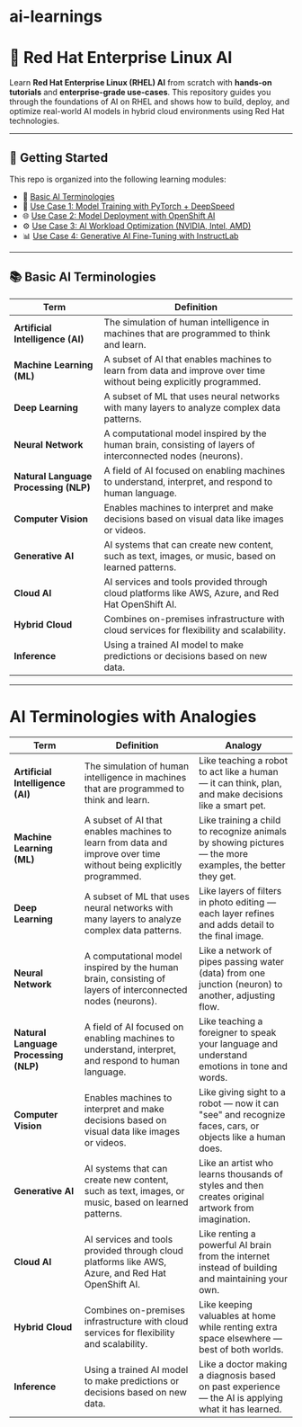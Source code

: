 # ai-learnings
# 🤖 Red Hat Enterprise Linux AI

Learn **Red Hat Enterprise Linux (RHEL) AI** from scratch with **hands-on tutorials** and **enterprise-grade use-cases**. This repository guides you through the foundations of AI on RHEL and shows how to build, deploy, and optimize real-world AI models in hybrid cloud environments using Red Hat technologies.

---

## 🚀 Getting Started

This repo is organized into the following learning modules:

- 🔧 [Basic AI Terminologies](#-basic-ai-terminologies)
- 🧠 [Use Case 1: Model Training with PyTorch + DeepSpeed](#-use-case-1-model-training---pytorch--deepspeed)
- 🌐 [Use Case 2: Model Deployment with OpenShift AI](#-use-case-2-deployment---openshift-ai)
- ⚙️ [Use Case 3: AI Workload Optimization (NVIDIA, Intel, AMD)](#-use-case-3-optimization---hardware-acceleration)
- 📊 [Use Case 4: Generative AI Fine-Tuning with InstructLab](#-use-case-4-fine-tuning---instructlab)

---

## 📚 Basic AI Terminologies

| Term | Definition |
|------|------------|
| **Artificial Intelligence (AI)** | The simulation of human intelligence in machines that are programmed to think and learn. |
| **Machine Learning (ML)** | A subset of AI that enables machines to learn from data and improve over time without being explicitly programmed. |
| **Deep Learning** | A subset of ML that uses neural networks with many layers to analyze complex data patterns. |
| **Neural Network** | A computational model inspired by the human brain, consisting of layers of interconnected nodes (neurons). |
| **Natural Language Processing (NLP)** | A field of AI focused on enabling machines to understand, interpret, and respond to human language. |
| **Computer Vision** | Enables machines to interpret and make decisions based on visual data like images or videos. |
| **Generative AI** | AI systems that can create new content, such as text, images, or music, based on learned patterns. |
| **Cloud AI** | AI services and tools provided through cloud platforms like AWS, Azure, and Red Hat OpenShift AI. |
| **Hybrid Cloud** | Combines on-premises infrastructure with cloud services for flexibility and scalability. |
| **Inference** | Using a trained AI model to make predictions or decisions based on new data. |

---

# AI Terminologies with Analogies

| **Term**                     | **Definition**                                                                                     | **Analogy**                                                                                              |
|-----------------------------|-----------------------------------------------------------------------------------------------------|-----------------------------------------------------------------------------------------------------------|
| **Artificial Intelligence (AI)** | The simulation of human intelligence in machines that are programmed to think and learn.            | Like teaching a robot to act like a human — it can think, plan, and make decisions like a smart pet.     |
| **Machine Learning (ML)**       | A subset of AI that enables machines to learn from data and improve over time without being explicitly programmed. | Like training a child to recognize animals by showing pictures — the more examples, the better they get. |
| **Deep Learning**              | A subset of ML that uses neural networks with many layers to analyze complex data patterns.        | Like layers of filters in photo editing — each layer refines and adds detail to the final image.         |
| **Neural Network**             | A computational model inspired by the human brain, consisting of layers of interconnected nodes (neurons). | Like a network of pipes passing water (data) from one junction (neuron) to another, adjusting flow.       |
| **Natural Language Processing (NLP)** | A field of AI focused on enabling machines to understand, interpret, and respond to human language. | Like teaching a foreigner to speak your language and understand emotions in tone and words.              |
| **Computer Vision**            | Enables machines to interpret and make decisions based on visual data like images or videos.      | Like giving sight to a robot — now it can "see" and recognize faces, cars, or objects like a human does. |
| **Generative AI**              | AI systems that can create new content, such as text, images, or music, based on learned patterns. | Like an artist who learns thousands of styles and then creates original artwork from imagination.         |
| **Cloud AI**                   | AI services and tools provided through cloud platforms like AWS, Azure, and Red Hat OpenShift AI. | Like renting a powerful AI brain from the internet instead of building and maintaining your own.         |
| **Hybrid Cloud**               | Combines on-premises infrastructure with cloud services for flexibility and scalability.          | Like keeping valuables at home while renting extra space elsewhere — best of both worlds.                |
| **Inference**                  | Using a trained AI model to make predictions or decisions based on new data.                     | Like a doctor making a diagnosis based on past experience — the AI is applying what it has learned.      |


